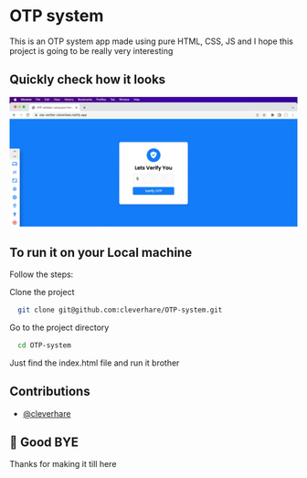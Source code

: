 
# OTP system 

This is an OTP system app made using pure HTML, CSS, JS and I hope this project is going to be really very interesting
## Quickly check how it looks

![App Screenshot](./app.png)


## To run it on your Local machine 
Follow the steps:

Clone the project

```bash
  git clone git@github.com:cleverhare/OTP-system.git
```

Go to the project directory

```bash
  cd OTP-system
```

Just find the index.html file and run it brother




## Contributions

- [@cleverhare](https://www.github.com/cleverhare)


## 🚀 Good BYE
Thanks for making it till here

